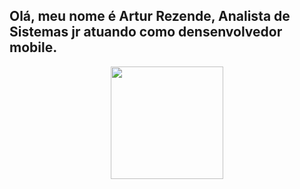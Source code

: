 ## Olá, meu nome é Artur Rezende, Analista de Sistemas jr atuando como densenvolvedor mobile.
<div align="center">
  <a href="https://github.com/arturtiska">
  <img height="180em" src="https://github-readme-stats.vercel.app/api?username=arturtiska&show_icons=true&theme=dracula&include_all_commits=true&count_private=true"/>
 
    


  
  

 

 
